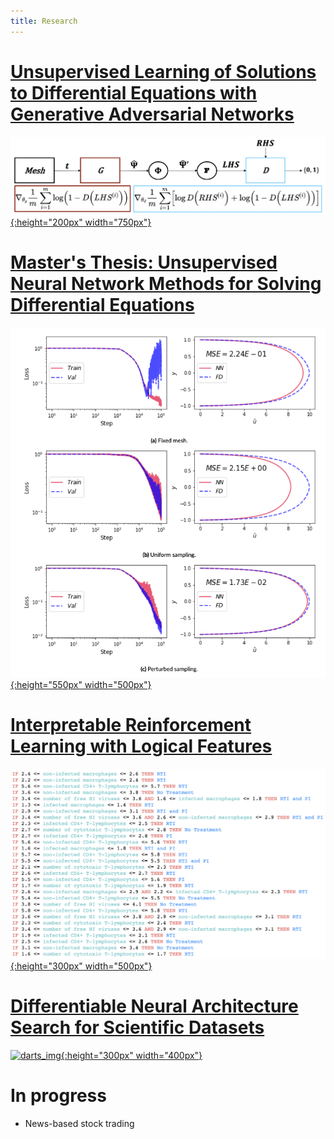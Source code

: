 ```yaml
---
title: Research
---
```


# [Unsupervised Learning of Solutions to Differential Equations with Generative Adversarial Networks](denn/deqgan.html)

[![denn_diagram](denn/DEQGAN_diagram.png){:height="200px" width="750px"}](denn/deqgan.html)

# [Master's Thesis: Unsupervised Neural Network Methods for Solving Differential Equations](denn/denn.html)

[![sampling_compare](denn/thesis_sampling_compare.png){:height="550px" width="500px"}](denn/denn.html)

# [Interpretable Reinforcement Learning with Logical Features](irl/irl.html)

[![dagger_dset_rules](irl/dagger_dset_rules.png){:height="300px" width="500px"}](irl/irl.html)

# [Differentiable Neural Architecture Search for Scientific Datasets](https://towardsdatascience.com/investigating-differentiable-neural-architecture-search-for-scientific-datasets-62899be8714e?source=friends_link&sk=bece331a719b31f24118c4b538b71d4f)

[![darts_img](https://miro.medium.com/max/1400/0*nO1g2NGabIA_QaA1){:height="300px" width="400px"}](https://towardsdatascience.com/investigating-differentiable-neural-architecture-search-for-scientific-datasets-62899be8714e?source=friends_link&sk=bece331a719b31f24118c4b538b71d4f)

# In progress
- News-based stock trading
